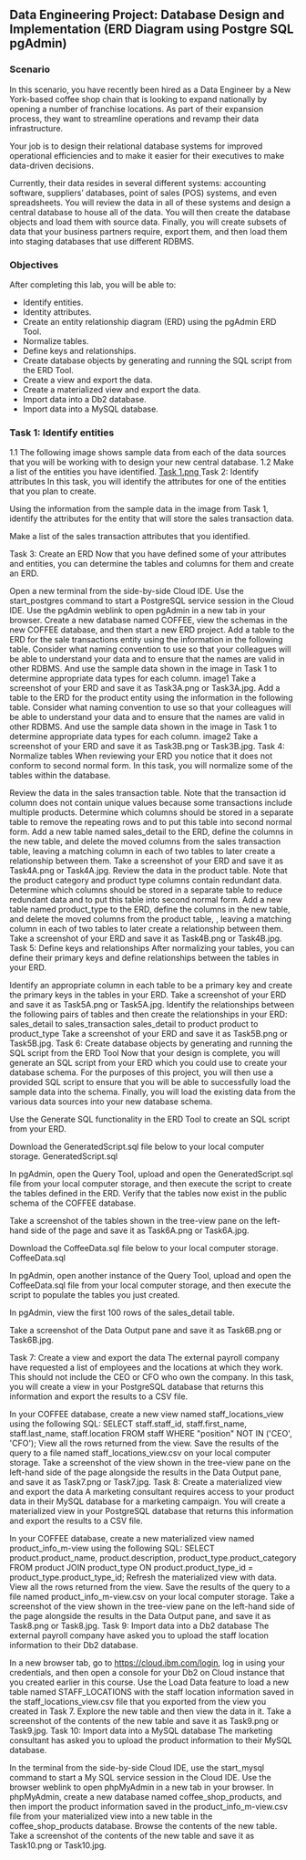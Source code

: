 ## Data Engineering Project: Database Design and Implementation (ERD Diagram using Postgre SQL pgAdmin)

### Scenario
In this scenario, you have recently been hired as a Data Engineer by a New York-based coffee shop chain that is looking to expand nationally by opening a number of franchise locations. As part of their expansion process, they want to streamline operations and revamp their data infrastructure.

Your job is to design their relational database systems for improved operational efficiencies and to make it easier for their executives to make data-driven decisions.

Currently, their data resides in several different systems: accounting software, suppliers’ databases, point of sales (POS) systems, and even spreadsheets. You will review the data in all of these systems and design a central database to house all of the data. You will then create the database objects and load them with source data. Finally, you will create subsets of data that your business partners require, export them, and then load them into staging databases that use different RDBMS.

### Objectives
After completing this lab, you will be able to:

* Identify entities.
* Identity attributes.
* Create an entity relationship diagram (ERD) using the pgAdmin ERD Tool.
* Normalize tables.
* Define keys and relationships.
* Create database objects by generating and running the SQL script from the ERD Tool.
* Create a view and export the data.
* Create a materialized view and export the data.
* Import data into a Db2 database.
* Import data into a MySQL database.

### Task 1: Identify entities

1.1 The following image shows sample data from each of the data sources that you will be working with to design your new central database.
1.2 Make a list of the entities you have identified.
[Task 1.png
](https://github.com/DinMohammadDohan/IBM-ERD-Diagram-Database-Design-and-Implementation-using-pgAdmin/blob/main/Task%201.png?raw=true)
Task 2: Identify attributes
In this task, you will identify the attributes for one of the entities that you plan to create.

Using the information from the sample data in the image from Task 1, identify the attributes for the entity that will store the sales transaction data.

Make a list of the sales transaction attributes that you identified.

Task 3: Create an ERD
Now that you have defined some of your attributes and entities, you can determine the tables and columns for them and create an ERD.

Open a new terminal from the side-by-side Cloud IDE.
Use the start_postgres command to start a PostgreSQL service session in the Cloud IDE.
Use the pgAdmin weblink to open pgAdmin in a new tab in your browser.
Create a new database named COFFEE, view the schemas in the new COFFEE database, and then start a new ERD project.
Add a table to the ERD for the sale transactions entity using the information in the following table. Consider what naming convention to use so that your colleagues will be able to understand your data and to ensure that the names are valid in other RDBMS. And use the sample data shown in the image in Task 1 to determine appropriate data types for each column.
image1
Take a screenshot of your ERD and save it as Task3A.png or Task3A.jpg.
Add a table to the ERD for the product entity using the information in the following table. Consider what naming convention to use so that your colleagues will be able to understand your data and to ensure that the names are valid in other RDBMS. And use the sample data shown in the image in Task 1 to determine appropriate data types for each column.
image2
Take a screenshot of your ERD and save it as Task3B.png or Task3B.jpg.
Task 4: Normalize tables
When reviewing your ERD you notice that it does not conform to second normal form. In this task, you will normalize some of the tables within the database.

Review the data in the sales transaction table. Note that the transaction id column does not contain unique values because some transactions include multiple products.
Determine which columns should be stored in a separate table to remove the repeating rows and to put this table into second normal form.
Add a new table named sales_detail to the ERD, define the columns in the new table, and delete the moved columns from the sales transaction table, leaving a matching column in each of two tables to later create a relationship between them.
Take a screenshot of your ERD and save it as Task4A.png or Task4A.jpg.
Review the data in the product table. Note that the product category and product type columns contain redundant data.
Determine which columns should be stored in a separate table to reduce redundant data and to put this table into second normal form.
Add a new table named product_type to the ERD, define the columns in the new table, and delete the moved columns from the product table, , leaving a matching column in each of two tables to later create a relationship between them.
Take a screenshot of your ERD and save it as Task4B.png or Task4B.jpg.
Task 5: Define keys and relationships
After normalizing your tables, you can define their primary keys and define relationships between the tables in your ERD.

Identify an appropriate column in each table to be a primary key and create the primary keys in the tables in your ERD.
Take a screenshot of your ERD and save it as Task5A.png or Task5A.jpg.
Identify the relationships between the following pairs of tables and then create the relationships in your ERD: sales_detail to sales_transaction
sales_detail to product
product to product_type
Take a screenshot of your ERD and save it as Task5B.png or Task5B.jpg.
Task 6: Create database objects by generating and running the SQL script from the ERD Tool
Now that your design is complete, you will generate an SQL script from your ERD which you could use to create your database schema. For the purposes of this project, you will then use a provided SQL script to ensure that you will be able to successfully load the sample data into the schema. Finally, you will load the existing data from the various data sources into your new database schema.

Use the Generate SQL functionality in the ERD Tool to create an SQL script from your ERD.

Download the GeneratedScript.sql file below to your local computer storage. GeneratedScript.sql

In pgAdmin, open the Query Tool, upload and open the GeneratedScript.sql file from your local computer storage, and then execute the script to create the tables defined in the ERD. Verify that the tables now exist in the public schema of the COFFEE database.

Take a screenshot of the tables shown in the tree-view pane on the left-hand side of the page and save it as Task6A.png or Task6A.jpg.

Download the CoffeeData.sql file below to your local computer storage. CoffeeData.sql

In pgAdmin, open another instance of the Query Tool, upload and open the CoffeeData.sql file from your local computer storage, and then execute the script to populate the tables you just created.

In pgAdmin, view the first 100 rows of the sales_detail table.

Take a screenshot of the Data Output pane and save it as Task6B.png or Task6B.jpg.

Task 7: Create a view and export the data
The external payroll company have requested a list of employees and the locations at which they work. This should not include the CEO or CFO who own the company. In this task, you will create a view in your PostgreSQL database that returns this information and export the results to a CSV file.

In your COFFEE database, create a new view named staff_locations_view using the following SQL:
SELECT staff.staff_id,
staff.first_name,
staff.last_name,
staff.location
FROM staff
WHERE "position" NOT IN ('CEO', 'CFO');
View all the rows returned from the view.
Save the results of the query to a file named staff_locations_view.csv on your local computer storage.
Take a screenshot of the view shown in the tree-view pane on the left-hand side of the page alongside the results in the Data Output pane, and save it as Task7.png or Task7.jpg.
Task 8: Create a materialized view and export the data
A marketing consultant requires access to your product data in their MySQL database for a marketing campaign. You will create a materialized view in your PostgreSQL database that returns this information and export the results to a CSV file.

In your COFFEE database, create a new materialized view named product_info_m-view using the following SQL:
SELECT product.product_name, product.description, product_type.product_category
FROM product
JOIN product_type
ON product.product_type_id = product_type.product_type_id;
Refresh the materialized view with data.
View all the rows returned from the view.
Save the results of the query to a file named product_info_m-view.csv on your local computer storage.
Take a screenshot of the view shown in the tree-view pane on the left-hand side of the page alongside the results in the Data Output pane, and save it as Task8.png or Task8.jpg.
Task 9: Import data into a Db2 database
The external payroll company have asked you to upload the staff location information to their Db2 database.

In a new browser tab, go to https://cloud.ibm.com/login, log in using your credentials, and then open a console for your Db2 on Cloud instance that you created earlier in this course.
Use the Load Data feature to load a new table named STAFF_LOCATIONS with the staff location information saved in the staff_locations_view.csv file that you exported from the view you created in Task 7.
Explore the new table and then view the data in it.
Take a screenshot of the contents of the new table and save it as Task9.png or Task9.jpg.
Task 10: Import data into a MySQL database
The marketing consultant has asked you to upload the product information to their MySQL database.

In the terminal from the side-by-side Cloud IDE, use the start_mysql command to start a My SQL service session in the Cloud IDE.
Use the browser weblink to open phpMyAdmin in a new tab in your browser.
In phpMyAdmin, create a new database named coffee_shop_products, and then import the product information saved in the product_info_m-view.csv file from your materialized view into a new table in the coffee_shop_products database.
Browse the contents of the new table.
Take a screenshot of the contents of the new table and save it as Task10.png or Task10.jpg.


















